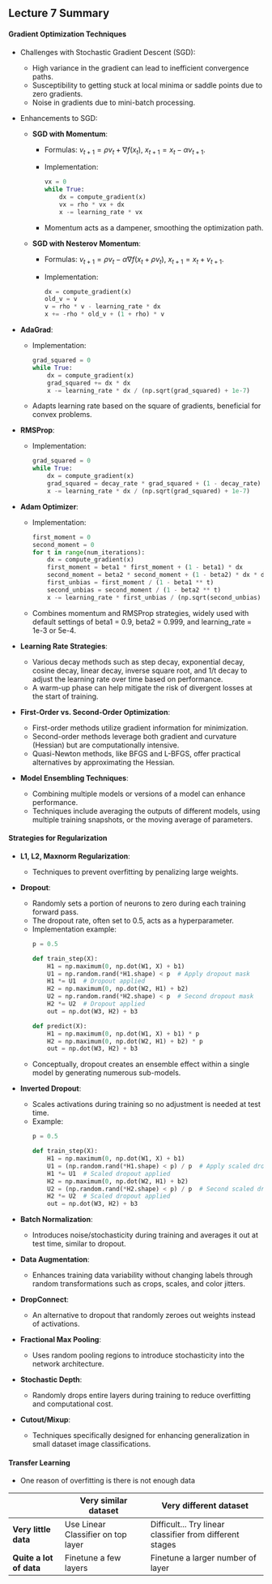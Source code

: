 ## Lecture 7 Summary

#### Gradient Optimization Techniques

- Challenges with Stochastic Gradient Descent (SGD):
  - High variance in the gradient can lead to inefficient convergence paths.
  - Susceptibility to getting stuck at local minima or saddle points due to zero gradients.
  - Noise in gradients due to mini-batch processing.

- Enhancements to SGD:

  - **SGD with Momentum**:
  
    - Formulas: $v_{t+1} = \rho v_t + \nabla f(x_t)$, $x_{t+1} = x_t - \alpha v_{t+1}$.
  
    - Implementation:
      ```python
      vx = 0
      while True:
          dx = compute_gradient(x)
          vx = rho * vx + dx
          x -= learning_rate * vx
      ```
  
    - Momentum acts as a dampener, smoothing the optimization path.
  
  - **SGD with Nesterov Momentum**:
  
    - Formulas: $v_{t+1} = \rho v_t - \alpha \nabla f(x_t + \rho v_t)$, $x_{t+1} = x_t + v_{t+1}$.
  
    - Implementation:
      ```python
      dx = compute_gradient(x)
      old_v = v
      v = rho * v - learning_rate * dx
      x += -rho * old_v + (1 + rho) * v
      ```

- **AdaGrad**:
  
  - Implementation:
    ```python
    grad_squared = 0
    while True:
        dx = compute_gradient(x)
        grad_squared += dx * dx
        x -= learning_rate * dx / (np.sqrt(grad_squared) + 1e-7)
    ```
  
  - Adapts learning rate based on the square of gradients, beneficial for convex problems.

- **RMSProp**:
  
  - Implementation:
    ```python
    grad_squared = 0
    while True:
        dx = compute_gradient(x)
        grad_squared = decay_rate * grad_squared + (1 - decay_rate) * dx * dx
        x -= learning_rate * dx / (np.sqrt(grad_squared) + 1e-7)
    ```

- **Adam Optimizer**:
  
  - Implementation:
    ```python
    first_moment = 0
    second_moment = 0
    for t in range(num_iterations):
        dx = compute_gradient(x)
        first_moment = beta1 * first_moment + (1 - beta1) * dx
        second_moment = beta2 * second_moment + (1 - beta2) * dx * dx
        first_unbias = first_moment / (1 - beta1 ** t)
        second_unbias = second_moment / (1 - beta2 ** t)
        x -= learning_rate * first_unbias / (np.sqrt(second_unbias) + 1e-8)
    ```
  
  - Combines momentum and RMSProp strategies, widely used with default settings of beta1 = 0.9, beta2 = 0.999, and learning_rate = 1e-3 or 5e-4.

- **Learning Rate Strategies**:
  - Various decay methods such as step decay, exponential decay, cosine decay, linear decay, inverse square root, and 1/t decay to adjust the learning rate over time based on performance.
  - A warm-up phase can help mitigate the risk of divergent losses at the start of training.

- **First-Order vs. Second-Order Optimization**:
  - First-order methods utilize gradient information for minimization.
  - Second-order methods leverage both gradient and curvature (Hessian) but are computationally intensive.
  - Quasi-Newton methods, like BFGS and L-BFGS, offer practical alternatives by approximating the Hessian.

- **Model Ensembling Techniques**:
  - Combining multiple models or versions of a model can enhance performance.
  - Techniques include averaging the outputs of different models, using multiple training snapshots, or the moving average of parameters.


#### Strategies for Regularization

- **L1, L2, Maxnorm Regularization**:
  - Techniques to prevent overfitting by penalizing large weights.

- **Dropout**:
  - Randomly sets a portion of neurons to zero during each training forward pass.
  - The dropout rate, often set to 0.5, acts as a hyperparameter.
  - Implementation example:
    ```python
    p = 0.5

    def train_step(X):
        H1 = np.maximum(0, np.dot(W1, X) + b1)
        U1 = np.random.rand(*H1.shape) < p  # Apply dropout mask
        H1 *= U1  # Dropout applied
        H2 = np.maximum(0, np.dot(W2, H1) + b2)
        U2 = np.random.rand(*H2.shape) < p  # Second dropout mask
        H2 *= U2  # Dropout applied
        out = np.dot(W3, H2) + b3

    def predict(X):
        H1 = np.maximum(0, np.dot(W1, X) + b1) * p
        H2 = np.maximum(0, np.dot(W2, H1) + b2) * p
        out = np.dot(W3, H2) + b3
    ```
  - Conceptually, dropout creates an ensemble effect within a single model by generating numerous sub-models.

- **Inverted Dropout**:
  - Scales activations during training so no adjustment is needed at test time.
  - Example:
    ```python
    p = 0.5

    def train_step(X):
        H1 = np.maximum(0, np.dot(W1, X) + b1)
        U1 = (np.random.rand(*H1.shape) < p) / p  # Apply scaled dropout mask
        H1 *= U1  # Scaled dropout applied
        H2 = np.maximum(0, np.dot(W2, H1) + b2)
        U2 = (np.random.rand(*H2.shape) < p) / p  # Second scaled dropout mask
        H2 *= U2  # Scaled dropout applied
        out = np.dot(W3, H2) + b3
    ```

- **Batch Normalization**:
  - Introduces noise/stochasticity during training and averages it out at test time, similar to dropout.

- **Data Augmentation**:
  - Enhances training data variability without changing labels through random transformations such as crops, scales, and color jitters.

- **DropConnect**:
  - An alternative to dropout that randomly zeroes out weights instead of activations.

- **Fractional Max Pooling**:
  - Uses random pooling regions to introduce stochasticity into the network architecture.

- **Stochastic Depth**:
  - Randomly drops entire layers during training to reduce overfitting and computational cost.

- **Cutout/Mixup**:
  - Techniques specifically designed for enhancing generalization in small dataset image classifications.


#### Transfer Learning

* One reason of overfitting is there is not enough data

|                         | **Very similar dataset**           | **Very different dataset**                               |
| ----------------------- | ---------------------------------- | -------------------------------------------------------- |
| **Very little data**    | Use Linear Classifier on top layer | Difficult... Try linear classifier from different stages |
| **Quite a lot of data** | Finetune a few layers              | Finetune a larger number of layer                        |
